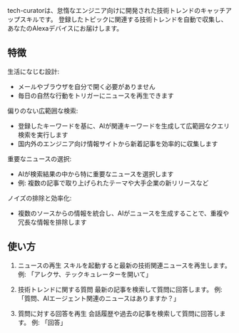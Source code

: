 tech-curatorは、怠惰なエンジニア向けに開発された技術トレンドのキャッチアップスキルです。
登録したトピックに関連する技術トレンドを自動で収集し、あなたのAlexaデバイスにお届けします。

## 特徴

生活になじむ設計:
- メールやブラウザを自分で開く必要がありません
- 毎日の自然な行動をトリガーにニュースを再生できます

偏りのない広範囲な検索:
- 登録したキーワードを基に、AIが関連キーワードを生成して広範囲なクエリ検索を実行します
- 国内外のエンジニア向け情報サイトから新着記事を効率的に収集します

重要なニュースの選択:
- AIが検索結果の中から特に重要なニュースを選択します
- 例: 複数の記事で取り上げられたテーマや大手企業の新リリースなど

ノイズの排除と効率化:
- 複数のソースからの情報を統合し、AIがニュースを生成することで、重複や冗長な情報を排除します

## 使い方

1. ニュースの再生
スキルを起動すると最新の技術関連ニュースを再生します。
例: 「アレクサ、テックキュレーターを開いて」

2. 技術トレンドに関する質問
最新の記事を検索して質問に回答します。
例: 「質問、AIエージェント関連のニュースはありますか？」

3. 質問に対する回答を再生
会話履歴や過去の記事を検索して質問に回答します。
例: 「回答」
